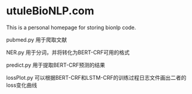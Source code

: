 # utuleBioNLP.com
 This is a personal homepage for storing bionlp code.

pubmed.py 用于爬取文献

NER.py 用于分词，并将转化为BERT-CRF可用的格式

predict.py 用于提取BERT-CRF预测的结果

lossPlot.py 可以根据BERT-CRF和LSTM-CRF的训练过程日志文件画出二者的loss变化曲线
